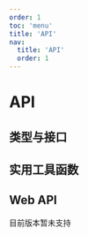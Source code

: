 ```yaml
---
order: 1
toc: 'menu'
title: 'API'
nav:
  title: 'API'
  order: 1
---
```


# API

## 类型与接口

## 实用工具函数

## Web API

目前版本暂未支持
